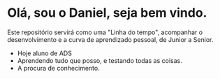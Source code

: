 # Olá, sou o Daniel, seja bem vindo.

Este repositório servirá como uma "Linha do tempo", acompanhar o desenvolvimento e a curva de aprendizado pessoal, de Junior a Senior.
- Hoje aluno de ADS
- Aprendendo tudo que posso, e testando todas as coisas.
- A procura de conhecimento.
